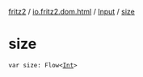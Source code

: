 [fritz2](../../index.md) / [io.fritz2.dom.html](../index.md) / [Input](index.md) / [size](./size.md)

# size

`var size: Flow<`[`Int`](https://kotlinlang.org/api/latest/jvm/stdlib/kotlin/-int/index.html)`>`